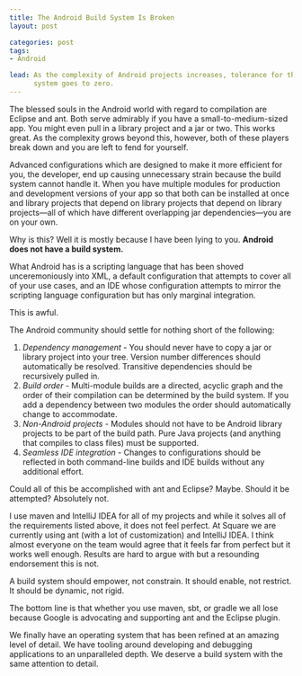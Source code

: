 ```yaml
---
title: The Android Build System Is Broken
layout: post

categories: post
tags:
- Android

lead: As the complexity of Android projects increases, tolerance for the build
      system goes to zero.
---
```


The blessed souls in the Android world with regard to compilation are Eclipse
and ant. Both serve admirably if you have a small-to-medium-sized app. You might
even pull in a library project and a jar or two. This works great. As the
complexity grows beyond this, however, both of these players break down and you
are left to fend for yourself.

Advanced configurations which are designed to make it more efficient for you,
the developer, end up causing unnecessary strain because the build system
cannot handle it. When you have multiple modules for production and
development versions of your app so that both can be installed at once and
library projects that depend on library projects that depend on library
projects&mdash;all of which have different overlapping jar
dependencies&mdash;you are on your own.

Why is this? Well it is mostly because I have been lying to you. **Android does
not have a build system.**

What Android has is a scripting language that has been shoved unceremoniously
into XML, a default configuration that attempts to cover all of your use cases,
and an IDE whose configuration attempts to mirror the scripting language
configuration but has only marginal integration.

This is awful.

The Android community should settle for nothing short of the following:

 1. *Dependency management* - You should never have to copy a jar or library
    project into your tree. Version number differences should automatically
    be resolved. Transitive dependencies should be recursively pulled in.
 2. *Build order* - Multi-module builds are a directed, acyclic graph and the
    order of their compilation can be determined by the build system. If you
    add a dependency between two modules the order should automatically change
    to accommodate.
 3. *Non-Android projects* - Modules should not have to be Android library
    projects to be part of the build path. Pure Java projects (and anything
    that compiles to class files) must be supported.
 4. *Seamless IDE integration* - Changes to configurations should be reflected
    in both command-line builds and IDE builds without any additional effort.

Could all of this be accomplished with ant and Eclipse? Maybe. Should it be
attempted? Absolutely not.

I use maven and IntelliJ IDEA for all of my projects and while it solves all of
the requirements listed above, it does not feel perfect. At Square we are
currently using ant (with a lot of customization) and IntelliJ IDEA. I think
almost everyone on the team would agree that it feels far from perfect but it
works well enough. Results are hard to argue with but a resounding endorsement
this is not.

A build system should empower, not constrain. It should enable, not restrict. It
should be dynamic, not rigid.

The bottom line is that whether you use maven, sbt, or gradle we all lose
because Google is advocating and supporting ant and the Eclipse plugin.

We finally have an operating system that has been refined at an amazing level of
detail. We have tooling around developing and debugging applications to an
unparalleled depth. We deserve a build system with the same attention to detail.